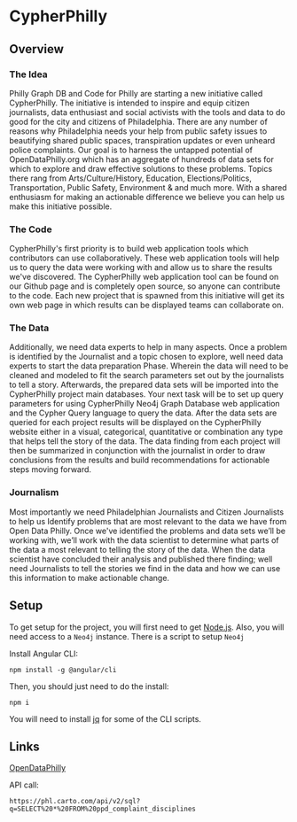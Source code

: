 # CypherPhilly

## Overview

### The Idea

Philly Graph DB and Code for Philly are starting a new initiative called
CypherPhilly. The initiative is intended to inspire and equip citizen
journalists, data enthusiast and social activists with the tools and data to do
good for the city and citizens of Philadelphia. There are any number of reasons
why Philadelphia needs your help from public safety issues to beautifying
shared public spaces, transpiration updates or even unheard police complaints.
Our goal is to harness the untapped potential of OpenDataPhilly.org which has
an aggregate of hundreds of data sets for which to explore and draw effective
solutions to these problems. Topics there rang from Arts/Culture/History,
Education, Elections/Politics, Transportation, Public Safety, Environment & and
much more. With a shared enthusiasm for making an actionable difference we
believe you can help us make this initiative possible.

### The Code

CypherPhilly's first priority is to build web application tools which
contributors can use collaboratively. These web application tools will help us
to query the data were working with and allow us to share the results we've
discovered. The CypherPhilly web application tool can be found on our Github
page and is completely open source, so anyone can contribute to the code. Each
new project that is spawned from this initiative will get its own web page in
which results can be displayed teams can collaborate on.

### The Data

Additionally, we need data experts to help in many aspects. Once a problem is
identified by the Journalist and a topic chosen to explore, well need data
experts to start the data preparation Phase. Wherein the data will need to be
cleaned and modeled to fit the search parameters set out by the journalists to
tell a story. Afterwards, the prepared data sets will be imported into the
CypherPhilly project main databases. Your next task will be to set up query
parameters for using CypherPhilly Neo4j Graph Database web application and the
Cypher Query language to query the data. After the data sets are queried for
each project results will be displayed on the CypherPhilly website either in a
visual, categorical, quantitative or combination any type that helps tell the
story of the data. The data finding from each project will then be summarized
in conjunction with the journalist in order to draw conclusions from the
results and build recommendations for actionable steps moving forward.

### Journalism

Most importantly we need Philadelphian Journalists and Citizen Journalists to
help us Identify problems that are most relevant to the data we have from Open
Data Philly. Once we've identified the problems and data sets we’ll be working
with, we’ll work with the data scientist to determine what parts of the data a
most relevant to telling the story of the data. When the data scientist have
concluded their analysis and published there finding; well need Journalists to
tell the stories we find in the data and how we can use this information to
make actionable change.

## Setup

To get setup for the project, you will first need to get
[Node.js](https://nodejs.org/en/). Also, you will need access to a `Neo4j`
instance. There is a script to setup `Neo4j`

Install Angular CLI:

```
npm install -g @angular/cli
```

Then, you should just need to do the install:

```
npm i
```

You will need to install [jq](https://stedolan.github.io/jq/) for some of the
CLI scripts.

## Links

[OpenDataPhilly](https://www.opendataphilly.org/dataset/police-complaints/resource/aab05f09-727e-4269-80ed-27cd70c065ea?inner_span=True)

API call:

```
https://phl.carto.com/api/v2/sql?q=SELECT%20*%20FROM%20ppd_complaint_disciplines
```

